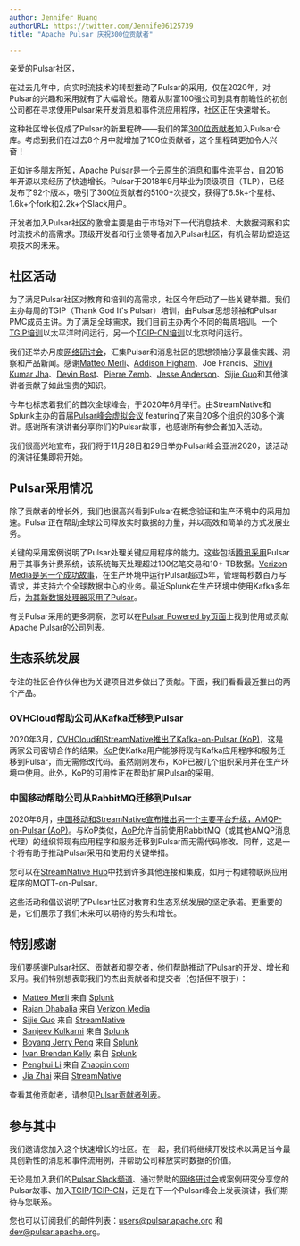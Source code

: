 ```yaml
---
author: Jennifer Huang
authorURL: https://twitter.com/Jennife06125739
title: "Apache Pulsar 庆祝300位贡献者"

---
```


亲爱的Pulsar社区，

在过去几年中，向实时流技术的转型推动了Pulsar的采用，仅在2020年，对Pulsar的兴趣和采用就有了大幅增长。随着从财富100强公司到具有前瞻性的初创公司都在寻求使用Pulsar来开发消息和事件流应用程序，社区正在快速增长。

这种社区增长促成了Pulsar的新里程碑——我们的第[300位贡献者](https://github.com/apache/pulsar/graphs/contributors)加入Pulsar仓库。考虑到我们在过去8个月中就增加了100位贡献者，这个里程碑更加令人兴奋！

正如许多朋友所知，Apache Pulsar是一个云原生的消息和事件流平台，自2016年开源以来经历了快速增长。Pulsar于2018年9月毕业为顶级项目（TLP），已经发布了92个版本，吸引了300位贡献者的5100+次提交，获得了6.5k+个星标、1.6k+个fork和2.2k+个Slack用户。

开发者加入Pulsar社区的激增主要是由于市场对下一代消息技术、大数据洞察和实时流技术的高需求。顶级开发者和行业领导者加入Pulsar社区，有机会帮助塑造这项技术的未来。

## 社区活动
为了满足Pulsar社区对教育和培训的高需求，社区今年启动了一些关键举措。我们主办每周的TGIP（Thank God It's Pulsar）培训，由Pulsar思想领袖和Pulsar PMC成员主讲。为了满足全球需求，我们目前主办两个不同的每周培训。一个[TGIP培训](https://www.youtube.com/watch?v=Vc_a2ppRzlI&list=PLqRma1oIkcWhWAhKgImEeRiQi5vMlqTc-)以太平洋时间运行，另一个[TGIP-CN培训](https://github.com/streamnative/tgip-cn)以北京时间运行。

我们还举办月度[网络研讨会](https://www.youtube.com/watch?v=mncXc_T6JkU&list=PLqRma1oIkcWhfmUuJrMM5YIG8hjju62Ev)，汇集Pulsar和消息社区的思想领袖分享最佳实践、洞察和产品新闻。感谢[Matteo Merli](https://twitter.com/merlimat)、[Addison Higham](https://twitter.com/addisonjh)、Joe Francis、[Shivji Kumar Jha](https://twitter.com/ShivjiJha)、[Devin Bost](https://twitter.com/DevinBost)、[Pierre Zemb](https://twitter.com/PierreZ)、[Jesse Anderson](https://twitter.com/jessetanderson)、[Sijie Guo](https://twitter.com/sijieg)和其他演讲者贡献了如此宝贵的知识。

<!--truncate-->

今年也标志着我们的首次全球峰会，于2020年6月举行。由StreamNative和Splunk主办的首届[Pulsar峰会虚拟会议](https://pulsar-summit.org/) featuring了来自20多个组织的30多个演讲。感谢所有演讲者分享你们的Pulsar故事，也感谢所有参会者加入活动。

我们很高兴地宣布，我们将于11月28日和29日举办Pulsar峰会亚洲2020，该活动的演讲征集即将开始。

## Pulsar采用情况
除了贡献者的增长外，我们也很高兴看到Pulsar在概念验证和生产环境中的采用加速。Pulsar正在帮助全球公司释放实时数据的力量，并以高效和简单的方式发展业务。

关键的采用案例说明了Pulsar处理关键应用程序的能力。这些包括[腾讯采用](https://streamnative.io/success-stories/tencent)Pulsar用于其事务计费系统，该系统每天处理超过100亿笔交易和10+ TB数据。[Verizon Media是另一个成功故事](https://www.youtube.com/watch?v=FXQvsHz_S1A)，在生产环境中运行Pulsar超过5年，管理每秒数百万写请求，并支持六个全球数据中心的业务。最近Splunk在生产环境中使用Kafka多年后，[为其新数据处理器采用了Pulsar](https://www.youtube.com/watch?v=_q8s3_0-BRQ)。

有关Pulsar采用的更多洞察，您可以在[Pulsar Powered by页面](http://pulsar.apache.org/en/powered-by/)上找到使用或贡献Apache Pulsar的公司列表。

## 生态系统发展
专注的社区合作伙伴也为关键项目进步做出了贡献。下面，我们看看最近推出的两个产品。

### OVHCloud帮助公司从Kafka迁移到Pulsar
2020年3月，[OVHCloud和StreamNative推出了Kafka-on-Pulsar (KoP)](https://streamnative.io/blog/tech/2020-03-24-bring-native-kafka-protocol-support-to-apache-pulsar)，这是两家公司密切合作的结果。[KoP](https://github.com/streamnative/kop)使Kafka用户能够将现有Kafka应用程序和服务迁移到Pulsar，而无需修改代码。虽然刚刚发布，KoP已被几个组织采用并在生产环境中使用。此外，KoP的可用性正在帮助扩展Pulsar的采用。

### 中国移动帮助公司从RabbitMQ迁移到Pulsar
2020年6月，[中国移动和StreamNative宣布推出另一个主要平台升级，AMQP-on-Pulsar (AoP)](https://streamnative.io/blog/tech/2020-06-15-announcing-aop-on-pulsar)。与KoP类似，[AoP](https://github.com/streamnative/aop)允许当前使用RabbitMQ（或其他AMQP消息代理）的组织将现有应用程序和服务迁移到Pulsar而无需代码修改。同样，这是一个将有助于推动Pulsar采用和使用的关键举措。

您可以在[StreamNative Hub](https://hub.streamnative.io/)中找到许多其他连接和集成，如用于构建物联网应用程序的MQTT-on-Pulsar。

这些活动和倡议说明了Pulsar社区对教育和生态系统发展的坚定承诺。更重要的是，它们展示了我们未来可以期待的势头和增长。

## 特别感谢
我们要感谢Pulsar社区、贡献者和提交者，他们帮助推动了Pulsar的开发、增长和采用。我们特别想表彰我们的杰出贡献者和提交者（包括但不限于）：
- [Matteo Merli](https://github.com/merlimat) 来自 [Splunk](https://www.splunk.com/)
- [Rajan Dhabalia](https://github.com/rdhabalia) 来自 [Verizon Media](https://www.verizonmedia.com/)
- [Sijie Guo](https://github.com/sijie) 来自 [StreamNative](https://streamnative.io/)
- [Sanjeev Kulkarni](https://github.com/srkukarni) 来自 [Splunk](https://www.splunk.com/)
- [Boyang Jerry Peng](https://github.com/jerrypeng) 来自 [Splunk](https://www.splunk.com/)
- [Ivan Brendan Kelly](https://github.com/ivankelly) 来自 [Splunk](https://www.splunk.com/)
- [Penghui Li](https://github.com/codelipenghui) 来自 [Zhaopin.com](http://www.zhaopin.com/)
- [Jia Zhai](https://github.com/jiazhai) 来自 [StreamNative](https://streamnative.io/)

查看其他贡献者，请参见[Pulsar贡献者列表](https://github.com/apache/pulsar/graphs/contributors)。

## 参与其中
我们邀请您加入这个快速增长的社区。在一起，我们将继续开发技术以满足当今最具创新性的消息和事件流用例，并帮助公司释放实时数据的价值。

无论是加入我们的[Pulsar Slack频道](https://apache-pulsar.slack.com/)、通过赞助的[网络研讨会](https://www.youtube.com/watch?v=mncXc_T6JkU&list=PLqRma1oIkcWhfmUuJrMM5YIG8hjju62Ev)或案例研究分享您的Pulsar故事、加入[TGIP](https://github.com/streamnative/tgip)/[TGIP-CN](https://github.com/streamnative/tgip-cn)，还是在下一个Pulsar峰会上发表演讲，我们期待与您联系。

您也可以订阅我们的邮件列表：[users@pulsar.apache.org](mailto:users-subscribe@pulsar.apache.org) 和 [dev@pulsar.apache.org](mailto:dev-subscribe@pulsar.apache.org)。